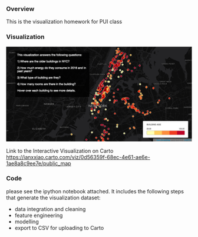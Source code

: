 ### Overview
This is the visualization homework for PUI class

### Visualization
![Alt text](./screenshot.png?raw=true)

Link to the Interactive Visualization on Carto
https://ianxxiao.carto.com/viz/0d56359f-68ec-4e61-ae6e-1ae8a8c9ee7e/public_map

### Code
please see the ipython notebook attached. It includes the following steps that generate the visualization dataset:
- data integration and cleaning
- feature engineering
- modelling
- export to CSV for uploading to Carto
